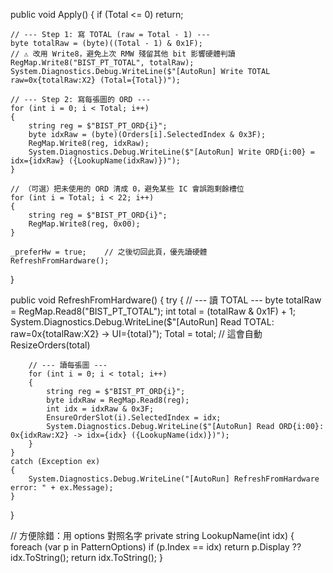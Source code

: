 public void Apply()
{
    if (Total <= 0) return;

    // --- Step 1: 寫 TOTAL (raw = Total - 1) ---
    byte totalRaw = (byte)((Total - 1) & 0x1F);
    // ⚠️ 改用 Write8，避免上次 RMW 殘留其他 bit 影響硬體判讀
    RegMap.Write8("BIST_PT_TOTAL", totalRaw);
    System.Diagnostics.Debug.WriteLine($"[AutoRun] Write TOTAL raw=0x{totalRaw:X2} (Total={Total})");

    // --- Step 2: 寫每張圖的 ORD ---
    for (int i = 0; i < Total; i++)
    {
        string reg = $"BIST_PT_ORD{i}";
        byte idxRaw = (byte)(Orders[i].SelectedIndex & 0x3F);
        RegMap.Write8(reg, idxRaw);
        System.Diagnostics.Debug.WriteLine($"[AutoRun] Write ORD{i:00} = idx={idxRaw} ({LookupName(idxRaw)})");
    }

    // （可選）把未使用的 ORD 清成 0，避免某些 IC 會誤跑剩餘槽位
    for (int i = Total; i < 22; i++)
    {
        string reg = $"BIST_PT_ORD{i}";
        RegMap.Write8(reg, 0x00);
    }

    _preferHw = true;    // 之後切回此頁，優先讀硬體
    RefreshFromHardware();
}

public void RefreshFromHardware()
{
    try
    {
        // --- 讀 TOTAL ---
        byte totalRaw = RegMap.Read8("BIST_PT_TOTAL");
        int total = (totalRaw & 0x1F) + 1;
        System.Diagnostics.Debug.WriteLine($"[AutoRun] Read TOTAL: raw=0x{totalRaw:X2} -> UI={total}");
        Total = total;  // 這會自動 ResizeOrders(total)

        // --- 讀每張圖 ---
        for (int i = 0; i < total; i++)
        {
            string reg = $"BIST_PT_ORD{i}";
            byte idxRaw = RegMap.Read8(reg);
            int idx = idxRaw & 0x3F;
            EnsureOrderSlot(i).SelectedIndex = idx;
            System.Diagnostics.Debug.WriteLine($"[AutoRun] Read ORD{i:00}: 0x{idxRaw:X2} -> idx={idx} ({LookupName(idx)})");
        }
    }
    catch (Exception ex)
    {
        System.Diagnostics.Debug.WriteLine("[AutoRun] RefreshFromHardware error: " + ex.Message);
    }
}

// 方便除錯：用 options 對照名字
private string LookupName(int idx)
{
    foreach (var p in PatternOptions)
        if (p.Index == idx) return p.Display ?? idx.ToString();
    return idx.ToString();
}